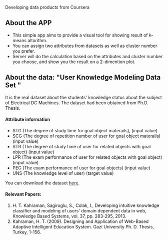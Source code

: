 Developing data products from Coursera

## About the APP
* This simple app aims to provide a visual tool for showing result of k-means altorithm.
* You can assign two attributes from datasets as well as cluster number you prefer.
* Server will do the calculation based on the attributes and cluster number you choose, and show you the result on a 2-dimention plot.

## About the data: "User Knowledge Modeling Data Set "
It is the real dataset about the students' knowledge status about the subject of Electrical DC Machines. The dataset had been obtained from Ph.D. Thesis.

#### Attribute information
* STG (The degree of study time for goal object materails), (input value) 
* SCG (The degree of repetition number of user for goal object materails) (input value) 
* STR (The degree of study time of user for related objects with goal object) (input value) 
* LPR (The exam performance of user for related objects with goal object) (input value) 
* PEG (The exam performance of user for goal objects) (input value) 
* UNS (The knowledge level of user) (target value) 
  
You can download the dataset [here](https://archive.ics.uci.edu/ml/datasets/User+Knowledge+Modeling).

#### Relevant Papers:
1. H. T. Kahraman, Sagiroglu, S., Colak, I., Developing intuitive knowledge classifier and modeling of users' domain dependent data in web, 
Knowledge Based Systems, vol. 37, pp. 283-295, 2013. 
2. Kahraman, H. T. (2009). Designing and Application of Web-Based Adaptive Intelligent Education System. Gazi University Ph. D. Thesis, Turkey, 1-156.
